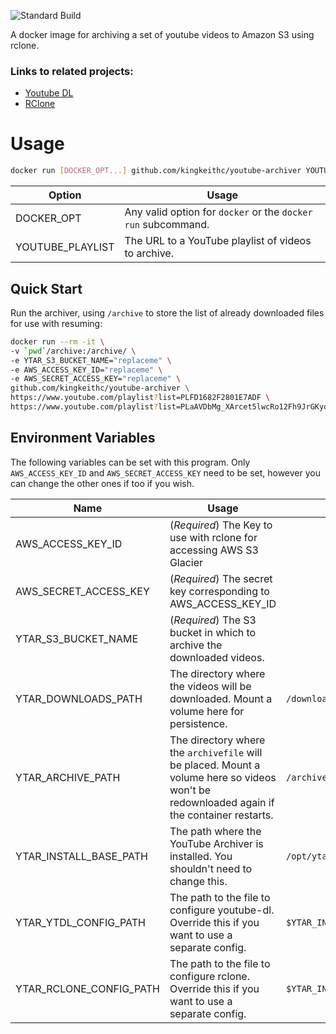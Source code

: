 ![Standard Build](https://github.com/KingKeithC/youtube-archiver/workflows/Standard%20On-Push%20Build/badge.svg?branch=master)

A docker image for archiving a set of youtube videos to Amazon S3 using rclone.

### Links to related projects:
- [Youtube DL](https://github.com/ytdl-org/youtube-dl/)
- [RClone](https://rclone.org/)

# Usage
```sh
docker run [DOCKER_OPT...] github.com/kingkeithc/youtube-archiver YOUTUBE_PLAYLIST [YOUTUBE_PLAYLIST...]
```
|Option|Usage|
|------|-----|
|DOCKER_OPT|Any valid option for `docker` or the `docker run` subcommand.|
|YOUTUBE_PLAYLIST|The URL to a YouTube playlist of videos to archive.|

## Quick Start
Run the archiver, using `/archive` to store the list of already downloaded files for use with resuming:
```sh
docker run --rm -it \
-v `pwd`/archive:/archive/ \
-e YTAR_S3_BUCKET_NAME="replaceme" \
-e AWS_ACCESS_KEY_ID="replaceme" \
-e AWS_SECRET_ACCESS_KEY="replaceme" \
github.com/kingkeithc/youtube-archiver \
https://www.youtube.com/playlist?list=PLFD1682F2801E7ADF \
https://www.youtube.com/playlist?list=PLaAVDbMg_XArcet5lwcRo12Fh9JrGKydh
```

## Environment Variables
The following variables can be set with this program. Only `AWS_ACCESS_KEY_ID` and `AWS_SECRET_ACCESS_KEY` need to be set, however you can change the other ones if too if you wish.

|Name|Usage|Default|
|----|-----|-------|
|AWS_ACCESS_KEY_ID|(*Required*) The Key to use with rclone for accessing AWS S3 Glacier||
|AWS_SECRET_ACCESS_KEY|(*Required*) The secret key corresponding to AWS_ACCESS_KEY_ID||
|YTAR_S3_BUCKET_NAME|(*Required*) The S3 bucket in which to archive the downloaded videos.||
|YTAR_DOWNLOADS_PATH|The directory where the videos will be downloaded. Mount a volume here for persistence.|`/downloads`|
|YTAR_ARCHIVE_PATH|The directory where the `archivefile` will be placed. Mount a volume here so videos won't be redownloaded again if the container restarts.|`/archive`|
|YTAR_INSTALL_BASE_PATH|The path where the YouTube Archiver is installed. You shouldn't need to change this.|`/opt/ytar`|
|YTAR_YTDL_CONFIG_PATH|The path to the file to configure youtube-dl. Override this if you want to use a separate config.|`$YTAR_INSTALL_BASE_PATH/ytdl.conf`|
|YTAR_RCLONE_CONFIG_PATH|The path to the file to configure rclone. Override this if you want to use a separate config.|`$YTAR_INSTALL_BASE_PATH/rclone.conf`|
